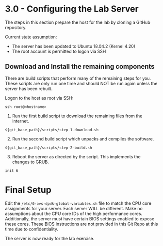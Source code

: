 # 3.0 - Configuring the Lab Server
The steps in this section prepare the host for the lab by cloning a GitHub repository.

Current state assumption:
* The server has been updated to Ubuntu 18.04.2 (Kernel 4.20)
* The root account is permitted to logon via SSH

## Download and Install the remaining components
There are build scripts that perform many of the remaining steps for you. These scripts are only run one time and should NOT be run again unless the server has been rebuilt.

Logon to the host as root via SSH:
```
ssh root@<hostname>
```

1. Run the first build script to download the remaining files from the Internet.
```
${git_base_path}/scripts/step-1-download.sh
```
2. Run the second build script which unpacks and compiles the software.
```
${git_base_path}/scripts/step-2-build.sh
```
3. Reboot the server as directed by the script. This implements the changes to GRUB.
```
init 6
```


# Final Setup
Edit the `/etc/0-ovs-dpdk-global-variables.sh` file to match the CPU core assignments for your server. Each server WILL be different. Make no assumptions about the CPU core IDs of the high performance cores.
Additionally, the server must have certain BIOS settings enabled to expose these cores. These BIOS instructions are not provided in this Git Repo at this time due to confidentiality.

The server is now ready for the lab exercise.
